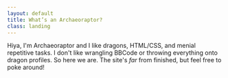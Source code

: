 ```yaml
---
layout: default
title: What’s an Archaeoraptor?
class: landing
---
```

Hiya, I'm Archaeoraptor and I like dragons, HTML/CSS, and menial repetitive tasks. I don't like wrangling BBCode or throwing everything onto dragon profiles. So here we are. The site's *far* from finished, but feel free to poke around!